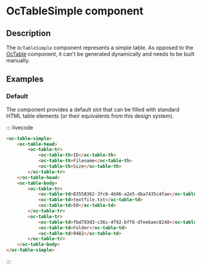 # OcTableSimple component

## Description

The `OcTableSimple` component represents a simple table. As opposed to the [OcTable](./OcTable) component, it can't be generated dynamically and needs to be built manually.

## Examples

### Default

The component provides a default slot that can be filled with standard HTML table elements (or their equivalents from this design system).

::: livecode
```html
<oc-table-simple>
	<oc-table-head>
		<oc-table-tr>
			<oc-table-th>ID</oc-table-th>
			<oc-table-th>Filename</oc-table-th>
			<oc-table-th>Size</oc-table-th>
		</oc-table-tr>
	</oc-table-head>
	<oc-table-body>
		<oc-table-tr>
			<oc-table-td>83558362-3fc6-4b96-a2e5-dba7435c4fae</oc-table-td>
			<oc-table-td>textfile.txt</oc-table-td>
			<oc-table-td>50</oc-table-td>
		</oc-table-tr>
		<oc-table-tr>
			<oc-table-td>fbd793d3-c36c-4f92-bff6-dfeebaec8248</oc-table-td>
			<oc-table-td>Folder</oc-table-td>
			<oc-table-td>9482</oc-table-td>
		</oc-table-tr>
	</oc-table-body>
</oc-table-simple>
```
:::
